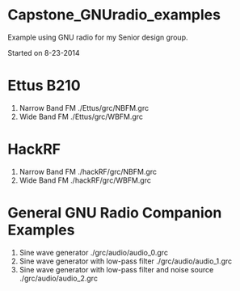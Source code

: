 Capstone_GNUradio_examples
==========================

Example using GNU radio for my Senior design group.

Started on 8-23-2014


Ettus B210
==========
1. Narrow Band FM ./Ettus/grc/NBFM.grc
2. Wide Band FM ./Ettus/grc/WBFM.grc

HackRF
======
1. Narrow Band FM ./hackRF/grc/NBFM.grc
2. Wide Band FM ./hackRF/grc/WBFM.grc

General GNU Radio Companion Examples
====================================
1. Sine wave generator ./grc/audio/audio_0.grc
2. Sine wave generator with low-pass filter ./grc/audio/audio_1.grc
1. Sine wave generator with low-pass filter and noise source ./grc/audio/audio_2.grc
